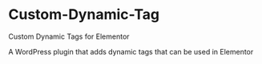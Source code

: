 # Custom-Dynamic-Tag
 Custom Dynamic Tags for Elementor
 
 A WordPress plugin that adds dynamic tags that can be used in Elementor
